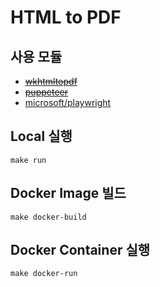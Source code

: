 # HTML to PDF

## 사용 모듈

- ~~[wkhtmltopdf](https://github.com/wkhtmltopdf/wkhtmltopdf)~~
- ~~[puppeteer](https://github.com/puppeteer/puppeteer)~~
- [microsoft/playwright](https://github.com/microsoft/playwright-python)

## Local 실행

```shell
make run
```

## Docker Image 빌드

```shell
make docker-build
```

## Docker Container 실행

```shell
make docker-run
```
